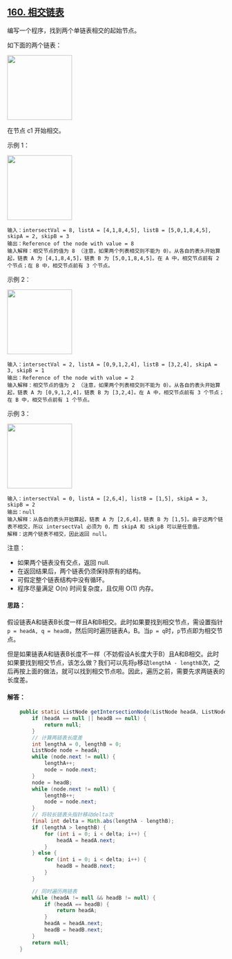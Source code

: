## [160. 相交链表](https://leetcode-cn.com/problems/intersection-of-two-linked-lists/description/)
编写一个程序，找到两个单链表相交的起始节点。

如下面的两个链表：

<img src="https://assets.leetcode-cn.com/aliyun-lc-upload/uploads/2018/12/14/160_statement.png" height="150">

在节点 c1 开始相交。

 

示例 1：

<img src="https://assets.leetcode-cn.com/aliyun-lc-upload/uploads/2018/12/14/160_example_1.png" height="150">

```
输入：intersectVal = 8, listA = [4,1,8,4,5], listB = [5,0,1,8,4,5], skipA = 2, skipB = 3
输出：Reference of the node with value = 8
输入解释：相交节点的值为 8 （注意，如果两个列表相交则不能为 0）。从各自的表头开始算起，链表 A 为 [4,1,8,4,5]，链表 B 为 [5,0,1,8,4,5]。在 A 中，相交节点前有 2 个节点；在 B 中，相交节点前有 3 个节点。
``` 

示例 2：

<img src="https://assets.leetcode.com/uploads/2018/12/13/160_example_2.png" height="150">

```
输入：intersectVal = 2, listA = [0,9,1,2,4], listB = [3,2,4], skipA = 3, skipB = 1
输出：Reference of the node with value = 2
输入解释：相交节点的值为 2 （注意，如果两个列表相交则不能为 0）。从各自的表头开始算起，链表 A 为 [0,9,1,2,4]，链表 B 为 [3,2,4]。在 A 中，相交节点前有 3 个节点；在 B 中，相交节点前有 1 个节点。
```

示例 3：

<img src="https://assets.leetcode-cn.com/aliyun-lc-upload/uploads/2018/12/14/160_example_3.png" height="150">

```
输入：intersectVal = 0, listA = [2,6,4], listB = [1,5], skipA = 3, skipB = 2
输出：null
输入解释：从各自的表头开始算起，链表 A 为 [2,6,4]，链表 B 为 [1,5]。由于这两个链表不相交，所以 intersectVal 必须为 0，而 skipA 和 skipB 可以是任意值。
解释：这两个链表不相交，因此返回 null。
```

注意：

* 如果两个链表没有交点，返回 null.
* 在返回结果后，两个链表仍须保持原有的结构。
* 可假定整个链表结构中没有循环。
* 程序尽量满足 O(n) 时间复杂度，且仅用 O(1) 内存。

#### 思路：
假设链表A和链表B长度一样且A和B相交。此时如果要找到相交节点，需设置指针`p = headA, q = headB`，然后同时遍历链表A，B。当`p = q`时，`p`节点即为相交节点。

但是如果链表A和链表B长度不一样（不妨假设A长度大于B）且A和B相交。此时如果要找到相交节点，该怎么做？我们可以先将`p`移动`lengthA - lengthB`次，之后再按上面的做法，就可以找到相交节点啦。因此，遍历之前，需要先求两链表的长度差。

#### 解答：
```Java
    public static ListNode getIntersectionNode(ListNode headA, ListNode headB) {
        if (headA == null || headB == null) {
            return null;
        }
        // 计算两链表长度差
        int lengthA = 0, lengthB = 0;
        ListNode node = headA;
        while (node.next != null) {
            lengthA++;
            node = node.next;
        }
        node = headB;
        while (node.next != null) {
            lengthB++;
            node = node.next;
        }
        // 将较长链表头指针移动delta次
        final int delta = Math.abs(lengthA - lengthB);
        if (lengthA > lengthB) {
            for (int i = 0; i < delta; i++) {
                headA = headA.next;
            }
        } else {
            for (int i = 0; i < delta; i++) {
                headB = headB.next;
            }
        }

        // 同时遍历两链表
        while (headA != null && headB != null) {
            if (headA == headB) {
                return headA;
            }
            headA = headA.next;
            headB = headB.next;
        }
        return null;
    }
```